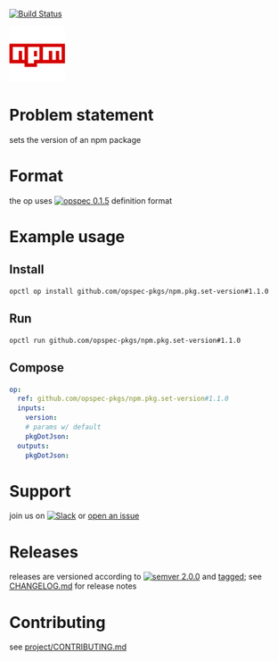 [![Build Status](https://travis-ci.org/opspec-pkgs/npm.pkg.set-version.svg?branch=master)](https://travis-ci.org/opspec-pkgs/npm.pkg.set-version)

<img src="icon.svg" alt="icon" height="100px">

# Problem statement

sets the version of an npm package

# Format

the op uses [![opspec 0.1.5](https://img.shields.io/badge/opspec-0.1.5-brightgreen.svg?colorA=6b6b6b&colorB=fc16be)](https://opspec.io/0.1.5) definition format

# Example usage

## Install

```shell
opctl op install github.com/opspec-pkgs/npm.pkg.set-version#1.1.0
```

## Run

```
opctl run github.com/opspec-pkgs/npm.pkg.set-version#1.1.0
```

## Compose

```yaml
op:
  ref: github.com/opspec-pkgs/npm.pkg.set-version#1.1.0
  inputs:
    version:
    # params w/ default
    pkgDotJson:
  outputs:
    pkgDotJson:
```

# Support

join us on
[![Slack](https://opctl-slackin.herokuapp.com/badge.svg)](https://opctl-slackin.herokuapp.com/)
or
[open an issue](https://github.com/opspec-pkgs/npm.pkg.set-version/issues)

# Releases

releases are versioned according to
[![semver 2.0.0](https://img.shields.io/badge/semver-2.0.0-brightgreen.svg)](http://semver.org/spec/v2.0.0.html)
and [tagged](https://git-scm.com/book/en/v2/Git-Basics-Tagging); see
[CHANGELOG.md](CHANGELOG.md) for release notes

# Contributing

see
[project/CONTRIBUTING.md](https://github.com/opspec-pkgs/project/blob/master/CONTRIBUTING.md)
